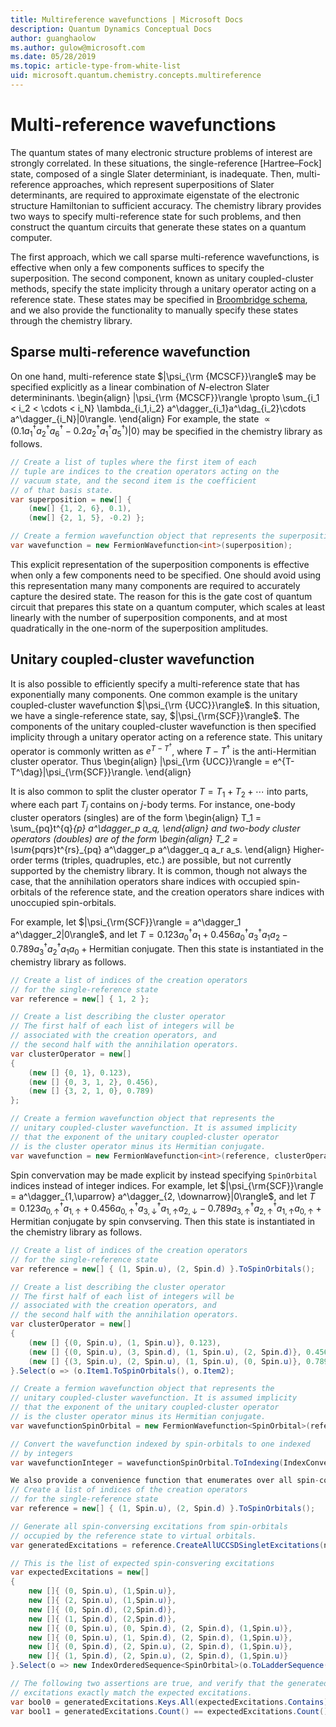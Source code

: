 ```yaml
---
title: Multireference wavefunctions | Microsoft Docs
description: Quantum Dynamics Conceptual Docs
author: guanghaolow
ms.author: gulow@microsoft.com
ms.date: 05/28/2019
ms.topic: article-type-from-white-list
uid: microsoft.quantum.chemistry.concepts.multireference
---
```


# Multi-reference wavefunctions

The quantum states of many electronic structure problems of interest are strongly correlated. In these situations, the single-reference [Hartree–Fock] state, composed of a single Slater determiniant, is inadequate. Then, multi-reference approaches, which represent superpositions of Slater determinants, are required to approximate eigenstate of the electronic structure Hamiltonian to sufficient accuracy. The chemistry library provides two ways to specify multi-reference state for such problems, and then construct the quantum circuits that generate these states on a quantum computer. 

The first approach, which we call sparse multi-reference wavefunctions, is effective when only a few components suffices to specify the superposition. The second component, known as unitary coupled-cluster methods, specify the state implicity through a unitary operator acting on a reference state. These states may be specified in [Broombridge schema](xref:microsoft.quantum.libraries.chemistry.schema.spec), and we also provide the functionality to manually specify these states through the chemistry library.

## Sparse multi-reference wavefunction
On one hand, multi-reference state $|\psi_{\rm {MCSCF}}\rangle$ may be specified explicitly as a linear combination of $N$-electron Slater determininants.
\begin{align}
|\psi_{\rm {MCSCF}}\rangle \propto \sum_{i_1 < i_2 < \cdots < i_N} \lambda_{i_1,i_2} a^\dagger_{i_1}a^\dag_{i_2}\cdots a^\dagger_{i_N}|0\rangle.
\end{align}
For example, the state $\propto(0.1 a^\dagger_1a^\dagger_2a^\dagger_6 - 0.2 a^\dagger_2a^\dagger_1a^\dagger_5)|0\rangle$ may be specified in the chemistry library as follows.
```csharp
// Create a list of tuples where the first item of each 
// tuple are indices to the creation operators acting on the
// vacuum state, and the second item is the coefficient
// of that basis state.
var superposition = new[] {
    (new[] {1, 2, 6}, 0.1),
    (new[] {2, 1, 5}, -0.2) };

// Create a fermion wavefunction object that represents the superposition.
var wavefunction = new FermionWavefunction<int>(superposition);
```
This explicit representation of the superposition components is effective when only a few components need to be specified. One should avoid using this representation many many components are required to accurately capture the desired state. The reason for this is the gate cost of quantum circuit that prepares this state on a quantum computer, which scales at least linearly with the number of superposition components, and at most quadratically in the one-norm of the superposition amplitudes.

## Unitary coupled-cluster wavefunction
It is also possible to efficiently specify a multi-reference state that has exponentially many components. One common example is the unitary coupled-cluster wavefunction $|\psi_{\rm {UCC}}\rangle$. In this situation, we have a single-reference state, say, $|\psi_{\rm{SCF}}\rangle$. The components of the unitary coupled-cluster wavefunction is then specified implicity through a unitary operator acting on a reference state. This unitary operator is commonly written as $e^{T-T^\dag}$, where $T-T^\dag$ is the anti-Hermitian cluster operator. Thus
\begin{align}
|\psi_{\rm {UCC}}\rangle = e^{T-T^\dag}|\psi_{\rm{SCF}}\rangle.
\end{align}

It is also common to split the cluster operator $T = T_1 + T_2 + \cdots$ into parts, where each part $T_j$ contains on $j$-body terms. For instance, one-body cluster operators (singles) are of the form
\begin{align}
T_1 = \sum_{pq}t^{q}_{p} a^\dagger_p a_q,
\end{align}
and two-body cluster operators (doubles) are of the form
\begin{align}
T_2 = \sum_{pqrs}t^{rs}_{pq} a^\dagger_p a^\dagger_q a_r a_s.
\end{align}
Higher-order terms (triples, quadruples, etc.) are possible, but not currently supported by the chemistry library. It is common, though not always the case, that the annihilation operators share indices with occupied spin-orbitals of the reference state, and the creation operators share indices with unoccupied spin-orbitals. 

For example, let $|\psi_{\rm{SCF}}\rangle = a^\dagger_1 a^\dagger_2|0\rangle$, and let $T= 0.123 a^\dagger_0 a_1 + 0.456 a^\dagger_0a^\dagger_3 a_1 a_2 - 0.789 a^\dagger_3a^\dagger_2 a_1 a_0 + \text{Hermitian conjugate}$. Then this state is instantiated in the chemistry library as follows.
```csharp
// Create a list of indices of the creation operators
// for the single-reference state
var reference = new[] { 1, 2 };

// Create a list describing the cluster operator
// The first half of each list of integers will be
// associated with the creation operators, and
// the second half with the annihilation operators.
var clusterOperator = new[]
{
    (new [] {0, 1}, 0.123),
    (new [] {0, 3, 1, 2}, 0.456),
    (new [] {3, 2, 1, 0}, 0.789)
};

// Create a fermion wavefunction object that represents the 
// unitary coupled-cluster wavefunction. It is assumed implicity
// that the exponent of the unitary coupled-cluster operator
// is the cluster operator minus its Hermitian conjugate.
var wavefunction = new FermionWavefunction<int>(reference, clusterOperator);
```

Spin convervation may be made explicit by instead specifying `SpinOrbital` indices instead of integer indices. For example, let $|\psi_{\rm{SCF}}\rangle = a^\dagger_{1,\uparrow} a^\dagger_{2, \downarrow}|0\rangle$, and let $T= 0.123 a^\dagger_{0, \uparrow} a_{1, \uparrow} + 0.456 a^\dagger_{0, \uparrow} a^\dagger_{3, \downarrow} a_{1, \uparrow} a_{2, \downarrow} - 0.789 a^\dagger_{3,\uparrow} a^\dagger_{2,\uparrow} a_{1,\uparrow} a_{0, \uparrow} + \text{Hermitian conjugate}$ by spin convserving. Then this state is instantiated in the chemistry library as follows.
```csharp
// Create a list of indices of the creation operators
// for the single-reference state
var reference = new[] { (1, Spin.u), (2, Spin.d) }.ToSpinOrbitals();

// Create a list describing the cluster operator
// The first half of each list of integers will be
// associated with the creation operators, and
// the second half with the annihilation operators.
var clusterOperator = new[]
{
    (new [] {(0, Spin.u), (1, Spin.u)}, 0.123),
    (new [] {(0, Spin.u), (3, Spin.d), (1, Spin.u), (2, Spin.d)}, 0.456),
    (new [] {(3, Spin.u), (2, Spin.u), (1, Spin.u), (0, Spin.u)}, 0.789)
}.Select(o => (o.Item1.ToSpinOrbitals(), o.Item2);

// Create a fermion wavefunction object that represents the 
// unitary coupled-cluster wavefunction. It is assumed implicity
// that the exponent of the unitary coupled-cluster operator
// is the cluster operator minus its Hermitian conjugate.
var wavefunctionSpinOrbital = new FermionWavefunction<SpinOrbital>(reference, clusterOperator);

// Convert the wavefunction indexed by spin-orbitals to one indexed
// by integers
var wavefunctionInteger = wavefunctionSpinOrbital.ToIndexing(IndexConvention.UpDown);
```

```csharp
We also provide a convenience function that enumerates over all spin-conversing cluster operators that annihilate only occupied spin-orbitals and excit to only unoccupied spin-orbitals.
// Create a list of indices of the creation operators
// for the single-reference state
var reference = new[] { (1, Spin.u), (2, Spin.d) }.ToSpinOrbitals();

// Generate all spin-conversing excitations from spin-orbitals 
// occupied by the reference state to virtual orbitals.
var generatedExcitations = reference.CreateAllUCCSDSingletExcitations(nOrbitals: 3).Excitations;

// This is the list of expected spin-consvering excitations
var expectedExcitations = new[]
{
    new []{ (0, Spin.u), (1,Spin.u)},
    new []{ (2, Spin.u), (1,Spin.u)},
    new []{ (0, Spin.d), (2,Spin.d)},
    new []{ (1, Spin.d), (2,Spin.d)},
    new []{ (0, Spin.u), (0, Spin.d), (2, Spin.d), (1,Spin.u)},
    new []{ (0, Spin.u), (1, Spin.d), (2, Spin.d), (1,Spin.u)},
    new []{ (0, Spin.d), (2, Spin.u), (2, Spin.d), (1,Spin.u)},
    new []{ (1, Spin.d), (2, Spin.u), (2, Spin.d), (1,Spin.u)}
}.Select(o => new IndexOrderedSequence<SpinOrbital>(o.ToLadderSequence()));

// The following two assertions are true, and verify that the generated 
// excitations exactly match the expected excitations.
var bool0 = generatedExcitations.Keys.All(expectedExcitations.Contains);
var bool1 = generatedExcitations.Count() == expectedExcitations.Count();
```